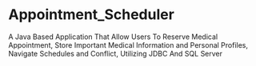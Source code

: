 # Appointment_Scheduler
 A Java Based Application That Allow Users To Reserve Medical Appointment, Store Important Medical Information and Personal Profiles, Navigate Schedules and Conflict, Utilizing JDBC And SQL Server
